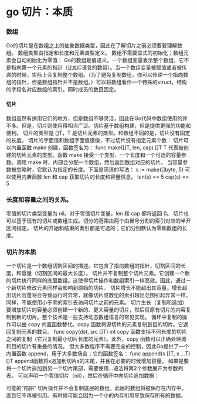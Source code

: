 # go 切片：本质

###  数组
Go的切片是在数组之上的抽象数据类型，因此在了解切片之前必须要要理解数组。
数组类型由指定和长度和元素类型定义。
数组不需要显式的初始化；数组元素会自动初始化为零值：
Go的数组是值语义。一个数组变量表示整个数组，它不是指向第一个元素的指针（比如C语言的数组）。当一个数组变量被赋值或者被传递的时候，实际上会复制整个数组。（为了避免复制数组，你可以传递一个指向数组的指针，但是数组指针并不是数组。）可以将数组看作一个特殊的struct，结构的字段名对应数组的索引，同时成员的数目固定。

####  切片
数组虽然有适用它们的地方，但是数组不够灵活，因此在Go代码中数组使用的并不多。但是，切片则使用得相当广泛。切片基于数组构建，但是提供更强的功能和便利。
切片的类型是 []T，T 是切片元素的类型。和数组不同的是，切片没有固定的长度。
切片的字面值和数组字面值很像，不过切片没有指定元素个数：
切片可以内置函数 make 创建，函数签名为：
func make([]T, len, cap) []T
T 代表被创建的切片元素的类型。函数 make 接受一个类型、一个长度和一个可选的容量参数。调用 make 时，内部会分配一个数组，然后返回数组对应的切片。
当容量参数被忽略时，它默认为指定的长度。下面是简洁的写法：
s := make([]byte, 5)
可以使用内置函数 len 和 cap 获取切片的长度和容量信息。
len(s) == 5
cap(s) == 5
### 长度和容量之间的关系。
零值的切片类型变量为 nil。对于零值切片变量，len 和 cap 都将返回 0。
切片也可以基于现有的切片或数组生成。切分的范围由两个由冒号分割的索引对应的半开区间指定。
切片的开始和结束的索引都是可选的；它们分别默认为零和数组的长度。

### 切片的本质
一个切片是一个数组切割区间的描述。它包含了指向数组的指针，切割区间的长度，和容量（切割区间的最大长度）。
切片并不复制整个切片元素。它创建一个新的切片执行同样的底层数组。这使得切片操作和数组索引一样高效。因此，通过一个新切片修改元素同样会影响到原始的切片。
切片增长不能超出其容量。增长超出切片容量将会导致运行时异常，就像切片或数组的索引超出范围引起异常一样。同样，不能使用小于零的索引去访问切片之前的元素。
切片生长（复制和追加）
要增加切片的容量必须创建一个新的、更大容量的切片，然后将原有切片的内容复制到新的切片。整个技术是一些支持动态数组语言的常见实现。
循环中复制的操作可以由 copy 内置函数替代。copy 函数将源切片的元素复制到目的切片。它返回复制元素的数目。
func copy(dst, src []T) int
copy 函数支持不同长度的切片之间的复制（它只复制最小切片长度的元素）。此外，copy 函数可以正确处理源和目的切片有重叠的情况。
但大多数程序不需要完全的控制，因此Go提供了一个内置函数 append，用于大多数场合；它的函数签名：
func append(s []T, x ...T) []T 
append函数将x追加到切片s的末尾，并且在必要的时候增加容量。
如果是要将一个切片追加到另一个切片尾部，需要使用…语法将第2个参数展开为参数列表。
可以声明一个零值切片（nil），然后在循环中向切片追加数据：

可能的“陷阱”
切片操作并不会复制底层的数组。此层的数组将被保存在内存中，直到它不再被引用。有时候可能会因为一个小的内存引用导致保存所有的数据。
